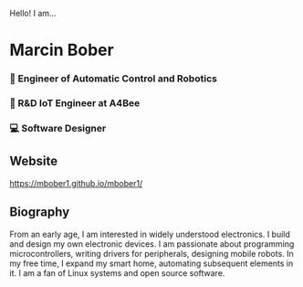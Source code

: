Hello! I am...
# Marcin Bober
### :car: Engineer of Automatic Control and Robotics 
### :honeybee: R&D IoT Engineer  at A4Bee 
### :computer: Software Designer

## Website
https://mbober1.github.io/mbober1/

## Biography
From an early age, I am interested in widely understood electronics.
I build and design my own electronic devices. 
I am passionate about programming microcontrollers, writing drivers for peripherals, designing mobile robots. 
In my free time, I expand my smart home, automating subsequent elements in it. I am a fan of Linux systems and open source software.
